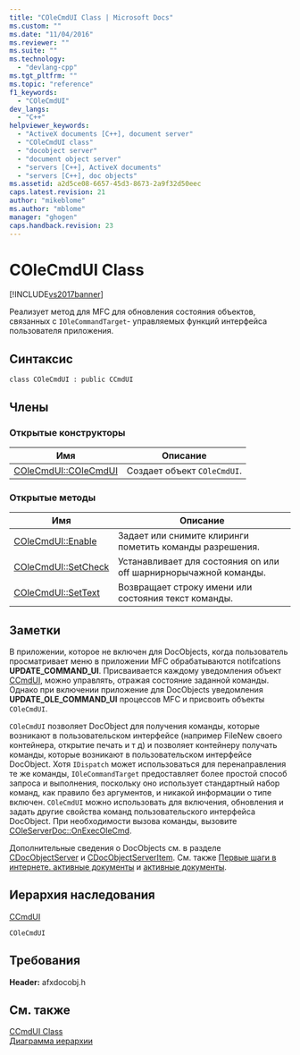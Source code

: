 ```yaml
---
title: "COleCmdUI Class | Microsoft Docs"
ms.custom: ""
ms.date: "11/04/2016"
ms.reviewer: ""
ms.suite: ""
ms.technology: 
  - "devlang-cpp"
ms.tgt_pltfrm: ""
ms.topic: "reference"
f1_keywords: 
  - "COleCmdUI"
dev_langs: 
  - "C++"
helpviewer_keywords: 
  - "ActiveX documents [C++], document server"
  - "COleCmdUI class"
  - "docobject server"
  - "document object server"
  - "servers [C++], ActiveX documents"
  - "servers [C++], doc objects"
ms.assetid: a2d5ce08-6657-45d3-8673-2a9f32d50eec
caps.latest.revision: 21
author: "mikeblome"
ms.author: "mblome"
manager: "ghogen"
caps.handback.revision: 23
---
```

# COleCmdUI Class
[!INCLUDE[vs2017banner](../../assembler/inline/includes/vs2017banner.md)]

Реализует метод для MFC для обновления состояния объектов, связанных с `IOleCommandTarget`\- управляемых функций интерфейса пользователя приложения.  
  
## Синтаксис  
  
```  
class COleCmdUI : public CCmdUI  
```  
  
## Члены  
  
### Открытые конструкторы  
  
|Имя|Описание|  
|---------|--------------|  
|[COleCmdUI::COleCmdUI](../Topic/COleCmdUI::COleCmdUI.md)|Создает объект `COleCmdUI`.|  
  
### Открытые методы  
  
|Имя|Описание|  
|---------|--------------|  
|[COleCmdUI::Enable](../Topic/COleCmdUI::Enable.md)|Задает или снимите клиринги пометить команды разрешения.|  
|[COleCmdUI::SetCheck](../Topic/COleCmdUI::SetCheck.md)|Устанавливает для состояния on или off шарнирнорычажной команды.|  
|[COleCmdUI::SetText](../Topic/COleCmdUI::SetText.md)|Возвращает строку имени или состояния текст команды.|  
  
## Заметки  
 В приложении, которое не включен для DocObjects, когда пользователь просматривает меню в приложении MFC обрабатываются notifcations **UPDATE\_COMMAND\_UI**.  Присваивается каждому уведомления объект [CCmdUI](../Topic/CCmdUI%20Class.md), можно управлять, отражая состояние заданной команды.  Однако при включении приложение для DocObjects уведомления **UPDATE\_OLE\_COMMAND\_UI** процессов MFC и присвоить объекты `COleCmdUI`.  
  
 `COleCmdUI` позволяет DocObject для получения команды, которые возникают в пользовательском интерфейсе \(например FileNew своего контейнера, открытие печать и т д\) и позволяет контейнеру получать команды, которые возникают в пользовательском интерфейсе DocObject.  Хотя `IDispatch` может использоваться для перенаправления те же команды, `IOleCommandTarget` предоставляет более простой способ запроса и выполнения, поскольку оно использует стандартный набор команд, как правило без аргументов, и никакой информации о типе включен.  `COleCmdUI` можно использовать для включения, обновления и задать другие свойства команд пользовательского интерфейса DocObject.  При необходимости вызова команды, вызовите [COleServerDoc::OnExecOleCmd](../Topic/COleServerDoc::OnExecOleCmd.md).  
  
 Дополнительные сведения о DocObjects см. в разделе [CDocObjectServer](../../mfc/reference/cdocobjectserver-class.md) и [CDocObjectServerItem](../../mfc/reference/cdocobjectserveritem-class.md).  См. также [Первые шаги в интернете. активные документы](../Topic/Active%20Documents%20on%20the%20Internet.md) и [активные документы](../Topic/Active%20Documents%20on%20the%20Internet.md).  
  
## Иерархия наследования  
 [CCmdUI](../Topic/CCmdUI%20Class.md)  
  
 `COleCmdUI`  
  
## Требования  
 **Header:**  afxdocobj.h  
  
## См. также  
 [CCmdUI Class](../Topic/CCmdUI%20Class.md)   
 [Диаграмма иерархии](../../mfc/hierarchy-chart.md)